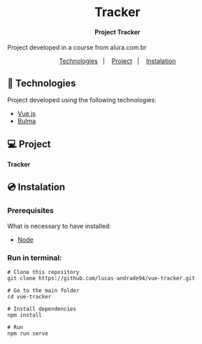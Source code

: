 <h1 align="center">
    Tracker
</h1>

<h4 align="center">
  	Project Tracker
</h4>

<p>Project developed in a course from alura.com.br</p>

<p align="center">
	<a href="#-technologies">Technologies</a>&nbsp;&nbsp;&nbsp;|&nbsp;&nbsp;&nbsp;
	<a href="#-project">Project</a>&nbsp;&nbsp;&nbsp;|&nbsp;&nbsp;&nbsp;
	<a href="#-instalation">Instalation</a>
</p>


## 🤖 Technologies
Project developed using the following technologies:

- [Vue.js](https://vuejs.org/)
- [Bulma](https://bulma.io/)


## 💻 Project
**Tracker**


## 💿 Instalation
### Prerequisites
What is necessary to have installed:
- [Node](https://nodejs.org/en/download/)


### Run in terminal:
```
# Clone this repository
git clone https://github.com/lucas-andrade94/vue-tracker.git

# Go to the main folder
cd vue-tracker

# Install dependencies
npm install

# Run
npm run serve
```
